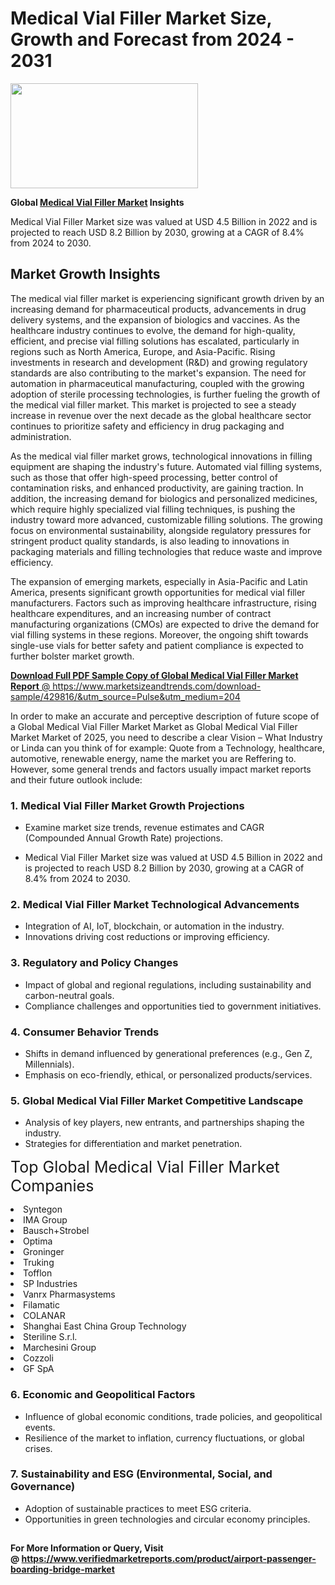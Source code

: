 <H1>Medical Vial Filler Market Size, Growth and Forecast from 2024 - 2031</H1><img class="aligncenter size-medium wp-image-584254" src="https://thirdeyenews.in/wp-content/uploads/2024/09/Global-Market-Research-300x168.jpeg" alt="" width="300" height="168" /><p><strong>Global&nbsp;<a href="https://www.marketsizeandtrends.com/download-sample/429816/&amp;utm_source=Pulse&amp;utm_medium=204">Medical Vial Filler Market</a> Insights</strong></p><p>Medical Vial Filler Market size was valued at USD 4.5 Billion in 2022 and is projected to reach USD 8.2 Billion by 2030, growing at a CAGR of 8.4% from 2024 to 2030.</p><p><h2>Market Growth Insights</h2> <p>The medical vial filler market is experiencing significant growth driven by an increasing demand for pharmaceutical products, advancements in drug delivery systems, and the expansion of biologics and vaccines. As the healthcare industry continues to evolve, the demand for high-quality, efficient, and precise vial filling solutions has escalated, particularly in regions such as North America, Europe, and Asia-Pacific. Rising investments in research and development (R&D) and growing regulatory standards are also contributing to the market's expansion. The need for automation in pharmaceutical manufacturing, coupled with the growing adoption of sterile processing technologies, is further fueling the growth of the medical vial filler market. This market is projected to see a steady increase in revenue over the next decade as the global healthcare sector continues to prioritize safety and efficiency in drug packaging and administration.</p> <p><a href="#"></a></p> <p>As the medical vial filler market grows, technological innovations in filling equipment are shaping the industry's future. Automated vial filling systems, such as those that offer high-speed processing, better control of contamination risks, and enhanced productivity, are gaining traction. In addition, the increasing demand for biologics and personalized medicines, which require highly specialized vial filling techniques, is pushing the industry toward more advanced, customizable filling solutions. The growing focus on environmental sustainability, alongside regulatory pressures for stringent product quality standards, is also leading to innovations in packaging materials and filling technologies that reduce waste and improve efficiency.</p> <p>The expansion of emerging markets, especially in Asia-Pacific and Latin America, presents significant growth opportunities for medical vial filler manufacturers. Factors such as improving healthcare infrastructure, rising healthcare expenditures, and an increasing number of contract manufacturing organizations (CMOs) are expected to drive the demand for vial filling systems in these regions. Moreover, the ongoing shift towards single-use vials for better safety and patient compliance is expected to further bolster market growth.</p> <p><a href="#"></p><p><span class=""><strong>Download Full PDF Sample Copy of Global Medical Vial Filler Market Report</strong> @ <a href="https://www.marketsizeandtrends.com/download-sample/429816/&amp;utm_source=Pulse&amp;utm_medium=204" target="_blank">https://www.marketsizeandtrends.com/download-sample/429816/&amp;utm_source=Pulse&amp;utm_medium=204</a></span></p><p>In order to make an accurate and perceptive description of future scope of a Global&nbsp;Medical Vial Filler Market Market as Global&nbsp;Medical Vial Filler Market Market of 2025, you need to describe a clear Vision &ndash; What Industry or Linda can you think of for example: Quote from a Technology, healthcare, automotive, renewable energy, name the market you are Reffering to. However, some general trends and factors usually impact market reports and their future outlook include:</p><h3>1.&nbsp;<strong>Medical Vial Filler Market Growth Projections</strong></h3><ul><li>Examine market size trends, revenue estimates and CAGR (Compounded Annual Growth Rate) projections.</li><li><p>Medical Vial Filler Market size was valued at USD 4.5 Billion in 2022 and is projected to reach USD 8.2 Billion by 2030, growing at a CAGR of 8.4% from 2024 to 2030.</p></li></ul><h3>2.&nbsp;<strong>Medical Vial Filler Market Technological Advancements</strong></h3><ul><li>Integration of AI, IoT, blockchain, or automation in the industry.</li><li>Innovations driving cost reductions or improving efficiency.</li></ul><h3>3.&nbsp;<strong>Regulatory and Policy Changes</strong></h3><ul><li>Impact of global and regional regulations, including sustainability and carbon-neutral goals.</li><li>Compliance challenges and opportunities tied to government initiatives.</li></ul><h3>4.&nbsp;<strong>Consumer Behavior Trends</strong></h3><ul><li>Shifts in demand influenced by generational preferences (e.g., Gen Z, Millennials).</li><li>Emphasis on eco-friendly, ethical, or personalized products/services.</li></ul><h3>5.&nbsp;<strong>Global Medical Vial Filler Market Competitive Landscape</strong></h3><ul><li>Analysis of key players, new entrants, and partnerships shaping the industry.</li><li>Strategies for differentiation and market penetration.</li></ul><p data-pm-slice="1 1 []"><span style="color: inherit; font-family: inherit; font-size: 25px;">Top Global Medical Vial Filler Market Companies</span></p><div class="" data-test-id=""><p><li>Syntegon</li><li> IMA Group</li><li> Bausch+Strobel</li><li> Optima</li><li> Groninger</li><li> Truking</li><li> Tofflon</li><li> SP Industries</li><li> Vanrx Pharmasystems</li><li> Filamatic</li><li> COLANAR</li><li> Shanghai East China Group Technology</li><li> Steriline S.r.l.</li><li> Marchesini Group</li><li> Cozzoli</li><li> GF SpA</li></p></div><h3>6.&nbsp;<strong>Economic and Geopolitical Factors</strong></h3><ul><li>Influence of global economic conditions, trade policies, and geopolitical events.</li><li>Resilience of the market to inflation, currency fluctuations, or global crises.</li></ul><h3>7.&nbsp;<strong>Sustainability and ESG (Environmental, Social, and Governance)</strong></h3><ul><li>Adoption of sustainable practices to meet ESG criteria.</li><li>Opportunities in green technologies and circular economy principles.</li></ul><h2><strong style="font-size: 14px;">For More Information or Query, Visit @&nbsp;</strong><a style="background-color: #ffffff; font-size: 14px;" href="https://www.marketsizeandtrends.com/report/medical-vial-filler-market/" target="_blank">https://www.verifiedmarketreports.com/product/airport-passenger-boarding-bridge-market</a></h2>
